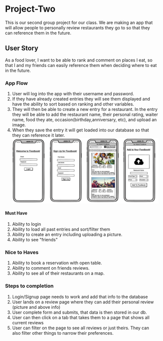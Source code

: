 # Project-Two
This is our second group project for our class. We are making an app that will allow people to personally review restaurants they go to so that they can reference them in the future. 

## User Story
As a food lover, I want to be able to rank and comment on places I eat, so that I and my friends can easily reference them when deciding where to eat in the future. 

### App Flow
1. User will log into the app with their username and password.
2. If they have already created entries they will see them displayed and have the ability to sort based on ranking and other variables.
3. They will then be able to create a new entry for a restaurant. In the entry they will be able to add the restaurant name, their personal rating, waiter name, food they ate, occasion(birthday,anniversary, etc), and upload an image. 
4. When they save the entry it will get loaded into our database so that they can reference it later.
![App Flow Screenshot](./assets/appflow.png)

#### Must Have
1. Ability to login
2. Ability to load all past entries and sort/filter them
3. Ability to create an entry including uploading a picture.
4. Ability to see "friends" 

### Nice to Haves
1. Ability to book a reservation with open table.
2. Ability to comment on friends reviews.
3. Ability to see all of their restaurants on a map.

### Steps to completion 
1. Login/Signup page needs to work and add that info to the database
2. User lands on a review page where they can add their personal review (picture and above info)
3. User complete form and submits, that data is then stored in our db.
4. User can then click on a tab that takes them to a page that shows all current reviews
5. User can filter on the page to see all reviews or just theirs. They can also filter other things to narrow their preferences.
